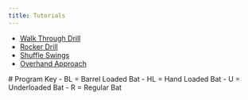 ```yaml
---
title: Tutorials
---
```


- [Walk Through Drill](https://www.youtube.com/watch?v=9BsRj3u5HQs&amp;amp%3Blist=PLGSlrSk6rBqJln7y04FOQ_mkJuTyAGlcl&amp;amp%3Bindex=3)
- [Rocker Drill](https://www.youtube.com/watch?v=dkdWe-jdATk&amp;list=PLGSlrSk6rBqJln7y04FOQ_mkJuTyAGlcl&amp;index=6)
- [Shuffle Swings](https://www.youtube.com/watch?v=-LRcQhTa7TU&amp;list=PLGSlrSk6rBqJln7y04FOQ_mkJuTyAGlcl&amp;index=8)
- [Overhand Approach](https://www.youtube.com/watch?v=lqxvizEN69M&amp;list=PLGSlrSk6rBqJln7y04FOQ_mkJuTyAGlcl&amp;index=7)

<div class="key">
# Program Key
- BL = Barrel Loaded Bat
- HL = Hand Loaded Bat
- U = Underloaded Bat
- R = Regular Bat
</div>
